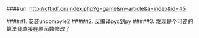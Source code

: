 ####url: http://ctf.idf.cn/index.php?g=game&m=article&a=index&id=45

#####1. 安装uncompyle2
#####2. 反编译pyc到py
#####3. 发现是个可逆的算法我直接在原函数修改了
